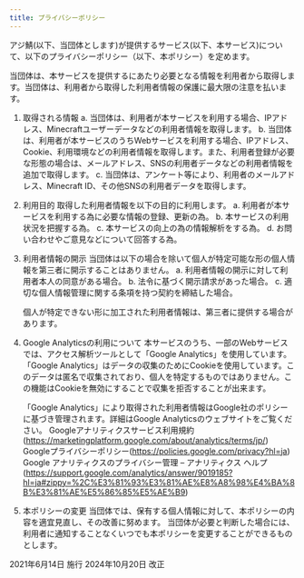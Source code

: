 ```yaml
---
title: プライバシーポリシー
---
```


アジ鯖(以下、当団体とします)が提供するサービス(以下、本サービス)について、以下のプライバシーポリシー（以下、本ポリシー）を定めます。

当団体は、本サービスを提供するにあたり必要となる情報を利用者から取得します。当団体は、利用者から取得した利用者情報の保護に最大限の注意を払います。

1. 取得される情報
   a. 当団体は、利用者が本サービスを利用する場合、IPアドレス、Minecraftユーザーデータなどの利用者情報を取得します。
   b. 当団体は、利用者が本サービスのうちWebサービスを利用する場合、IPアドレス、Cookie、利用環境などの利用者情報を取得します。また、利用者登録が必要な形態の場合は、メールアドレス、SNSの利用者データなどの利用者情報を追加で取得します。
   c. 当団体は、アンケート等により、利用者のメールアドレス、Minecraft ID、その他SNSの利用者データを取得します。

2. 利用目的
   取得した利用者情報を以下の目的に利用します。
   a. 利用者が本サービスを利用する為に必要な情報の登録、更新の為。
   b. 本サービスの利用状況を把握する為。
   c. 本サービスの向上の為の情報解析をする為。
   d. お問い合わせやご意見などについて回答する為。

3. 利用者情報の開示
   当団体は以下の場合を除いて個人が特定可能な形の個人情報を第三者に開示することはありません。
   a. 利用者情報の開示に対して利用者本人の同意がある場合。
   b. 法令に基づく開示請求があった場合。
   c. 適切な個人情報管理に関する条項を持つ契約を締結した場合。

   個人が特定できない形に加工された利用者情報は、第三者に提供する場合があります。

4. Google Analyticsの利用について
   本サービスのうち、一部のWebサービスでは、アクセス解析ツールとして「Google Analytics」を使用しています。「Google Analytics」はデータの収集のためにCookieを使用しています。このデータは匿名で収集されており、個人を特定するものではありません。この機能はCookieを無効にすることで収集を拒否することが出来ます。

   「Google Analytics」により取得された利用者情報はGoogle社のポリシーに基づき管理されます。詳細はGoogle Analyticsのウェブサイトをご覧ください。
   Googleアナリティクスサービス利用規約(https://marketingplatform.google.com/about/analytics/terms/jp/)
   Googleプライバシーポリシー(https://policies.google.com/privacy?hl=ja)
   Google アナリティクスのプライバシー管理 – アナリティクス ヘルプ(https://support.google.com/analytics/answer/9019185?hl=ja#zippy=%2C%E3%81%93%E3%81%AE%E8%A8%98%E4%BA%8B%E3%81%AE%E5%86%85%E5%AE%B9)

5. 本ポリシーの変更
   当団体では、保有する個人情報に対して、本ポリシーの内容を適宜見直し、その改善に努めます。
   当団体が必要と判断した場合には、利用者に通知することなくいつでも本ポリシーを変更することができるものとします。


2021年6月14日 施行
2024年10月20日 改正
